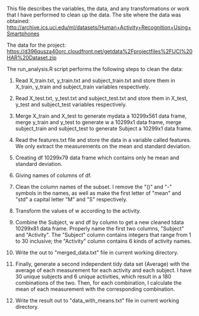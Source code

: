 This file describes the variables, the data, and any transformations or work that I have performed to clean up the data. 
The site where the data was obtained:
http://archive.ics.uci.edu/ml/datasets/Human+Activity+Recognition+Using+Smartphones

The data for the project:
https://d396qusza40orc.cloudfront.net/getdata%2Fprojectfiles%2FUCI%20HAR%20Dataset.zip

The run_analysis.R script performs the following steps to clean the data:
1. Read X_train.txt, y_train.txt and subject_train.txt and store them in X_train, y_train and subject_train variables respectively.

2. Read X_test.txt, y_test.txt and subject_test.txt and store them in X_test, y_test and subject_test variables respectively.

3. Merge X_train and X_test to generate mydata a 10299x561 data frame, merge y_train and y_test to generate w a 10299x1 data frame, merge subject_train and subject_test to generate Subject a 10299x1 data frame.

4. Read the features.txt file and store the data in a variable called features. We only extract the measurements on the mean and standard deviation. 

5. Creating df  10299x79 data frame which contains only he mean and standard deviation.

6. Giving names of columns of df.

7. Clean the column names of the subset. I remove the "()" and "-" symbols in the names, as well as make the first letter of "mean" and "std" a capital letter "M" and "S" respectively.

8. Transform the values of w according to the activity.

9. Combine the Subject, w and df by column to get a new cleaned tdata 10299x81 data frame. Properly name the first two columns, "Subject" and "Activity". The "Subject" column contains integers that range from 1 to 30 inclusive; the "Activity" column contains 6 kinds of activity names.

10. Write the  out to "merged_data.txt" file in current working directory.

11. Finally, generate a second independent tidy data set (Average) with the average of each measurement for each activity and each subject. I have 30 unique subjects and 6 unique activities, which result in a 180 combinations of the two. Then, for each combination, I calculate the mean of each measurement with the corresponding combination. 

12. Write the result out to "data_with_means.txt" file in current working directory. 
